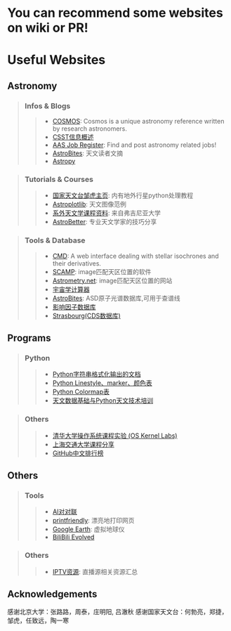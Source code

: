 # You can recommend some websites on wiki or PR!

# Useful Websites
## Astronomy
>### Infos & Blogs
>>* [COSMOS](https://astronomy.swin.edu.au/cosmos/): Cosmos is a unique astronomy reference written by research astronomers.
>>* [CSST信息概述](https://github.com/CSSTsci/GalaxyAGN_science_discussion/wiki/CSST-Summary)
>>* [AAS Job Register](https://jobregister.aas.org): Find and post astronomy related jobs!
>>* [AstroBites](https://astrobites.org/): 天文读者文摘
>>* [Astropy](https://www.astropy.org/)

>### Tutorials & Courses
>>* [国家天文台邹虎主页](http://batc.bao.ac.cn/~zouhu/doku.php?id=projects:start): 内有地外行星python处理教程
>>* [Astroplotlib](http://astroplotlib.stsci.edu/): 天文图像范例
>>* [系外天文学课程资料](http://people.virginia.edu/~dmw8f/astr5630/Topic07/Lecture_7.html): 来自弗吉尼亚大学  
>>* [AstroBetter](https://www.astrobetter.com/): 专业天文学家的技巧分享

>### Tools & Database
>>* [CMD](http://stev.oapd.inaf.it/cgi-bin/cmd): A web interface dealing with stellar isochrones and their derivatives.
>>* [SCAMP](https://www.astromatic.net/software/scamp): image匹配天区位置的软件  
>>* [Astrometry.net](http://astrometry.net/): image匹配天区位置的网站  
>>* [宇宙学计算器](https://ned.ipac.caltech.edu/help/cosmology_calc.html)
>>* [AstroBites](https://physics.nist.gov/PhysRefData/ASD/lines_form.html): ASD原子光谱数据库,可用于查谱线
>>* [影响因子数据库](https://academic-accelerator.com/Impact-Factor-IF/zh-CN/The-Astrophysical-Journal-Supplement-Series)
>>* [Strasbourg(CDS数据库)](http://cdsportal.u-strasbg.fr/)



## Programs
>### Python
>>* [Python字符串格式化输出的文档](https://pyformat.info/)
>>* [Python Linestyle、marker、颜色表](https://www.cnblogs.com/darkknightzh/p/6117528.html)
>>* [Python Colormap表](https://blog.csdn.net/lly1122334/article/details/88535217)
>>* [天文数据基础与Python天文技术培训](https://hebl.china-vo.org/course/PIA2020/)

>### Others
>>* [清华大学操作系统课程实验 (OS Kernel Labs)](https://github.com/kiukotsu/ucore) 
>>* [上海交通大学课程分享](https://github.com/c-hj/SJTU-Courses) 
>>* [GitHub中文排行榜](https://github.com/kon9chunkit/GitHub-Chinese-Top-Charts)   


 

## Others
>### Tools
>>* [AI对对联](https://ai.binwang.me/couplet/)
>>* [printfriendly](https://www.printfriendly.com/): 漂亮地打印网页  
>>* [Google Earth](https://www.google.com/earth/): 虚拟地球仪  
>>* [BiliBili Evolved](https://github.com/the1812/Bilibili-Evolved/blob/master/features.md)

>### Others
>>* [IPTV资源](https://github.com/imDazui/Tvlist-awesome-m3u-m3u8): 直播源相关资源汇总

## Acknowledgements
感谢北京大学：张路路，周泰，庄明阳, 吕澈秋 
感谢国家天文台：何勃亮，郑捷，邹虎，任致远，陶一寒
